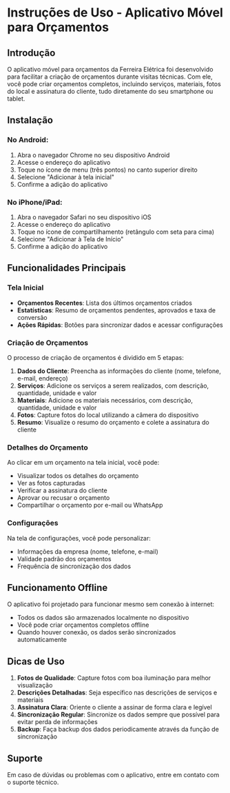 
# Instruções de Uso - Aplicativo Móvel para Orçamentos

## Introdução

O aplicativo móvel para orçamentos da Ferreira Elétrica foi desenvolvido para facilitar a criação de orçamentos durante visitas técnicas. Com ele, você pode criar orçamentos completos, incluindo serviços, materiais, fotos do local e assinatura do cliente, tudo diretamente do seu smartphone ou tablet.

## Instalação

### No Android:

1. Abra o navegador Chrome no seu dispositivo Android
2. Acesse o endereço do aplicativo
3. Toque no ícone de menu (três pontos) no canto superior direito
4. Selecione "Adicionar à tela inicial"
5. Confirme a adição do aplicativo

### No iPhone/iPad:

1. Abra o navegador Safari no seu dispositivo iOS
2. Acesse o endereço do aplicativo
3. Toque no ícone de compartilhamento (retângulo com seta para cima)
4. Selecione "Adicionar à Tela de Início"
5. Confirme a adição do aplicativo

## Funcionalidades Principais

### Tela Inicial

- **Orçamentos Recentes**: Lista dos últimos orçamentos criados
- **Estatísticas**: Resumo de orçamentos pendentes, aprovados e taxa de conversão
- **Ações Rápidas**: Botões para sincronizar dados e acessar configurações

### Criação de Orçamentos

O processo de criação de orçamentos é dividido em 5 etapas:

1. **Dados do Cliente**: Preencha as informações do cliente (nome, telefone, e-mail, endereço)
2. **Serviços**: Adicione os serviços a serem realizados, com descrição, quantidade, unidade e valor
3. **Materiais**: Adicione os materiais necessários, com descrição, quantidade, unidade e valor
4. **Fotos**: Capture fotos do local utilizando a câmera do dispositivo
5. **Resumo**: Visualize o resumo do orçamento e colete a assinatura do cliente

### Detalhes do Orçamento

Ao clicar em um orçamento na tela inicial, você pode:

- Visualizar todos os detalhes do orçamento
- Ver as fotos capturadas
- Verificar a assinatura do cliente
- Aprovar ou recusar o orçamento
- Compartilhar o orçamento por e-mail ou WhatsApp

### Configurações

Na tela de configurações, você pode personalizar:

- Informações da empresa (nome, telefone, e-mail)
- Validade padrão dos orçamentos
- Frequência de sincronização dos dados

## Funcionamento Offline

O aplicativo foi projetado para funcionar mesmo sem conexão à internet:

- Todos os dados são armazenados localmente no dispositivo
- Você pode criar orçamentos completos offline
- Quando houver conexão, os dados serão sincronizados automaticamente

## Dicas de Uso

1. **Fotos de Qualidade**: Capture fotos com boa iluminação para melhor visualização
2. **Descrições Detalhadas**: Seja específico nas descrições de serviços e materiais
3. **Assinatura Clara**: Oriente o cliente a assinar de forma clara e legível
4. **Sincronização Regular**: Sincronize os dados sempre que possível para evitar perda de informações
5. **Backup**: Faça backup dos dados periodicamente através da função de sincronização

## Suporte

Em caso de dúvidas ou problemas com o aplicativo, entre em contato com o suporte técnico.
